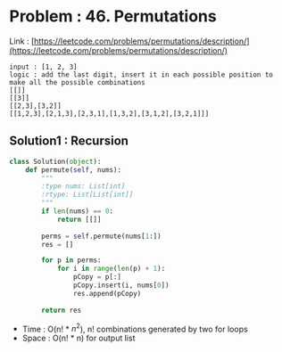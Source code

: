 # Problem : 46. Permutations
Link : [https://leetcode.com/problems/permutations/description/](https://leetcode.com/problems/permutations/description/)
```plaintext
input : [1, 2, 3]
logic : add the last digit, insert it in each possible position to make all the possible combinations
[[]]
[[3]]
[[2,3],[3,2]]
[[1,2,3],[2,1,3],[2,3,1],[1,3,2],[3,1,2],[3,2,1]]]
```
## Solution1 : Recursion
```python
class Solution(object):
    def permute(self, nums):
        """
        :type nums: List[int]
        :rtype: List[List[int]]
        """
        if len(nums) == 0:
            return [[]]
        
        perms = self.permute(nums[1:])
        res = []

        for p in perms:
            for i in range(len(p) + 1):
                pCopy = p[:]
                pCopy.insert(i, nums[0])
                res.append(pCopy)
        
        return res
```
- Time : O(n! * $n^2$), n! combinations generated by two for loops
- Space : O(n! * n) for output list
